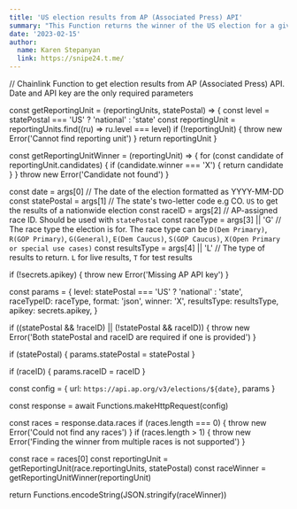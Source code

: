 ```yaml
---
title: 'US election results from AP (Associated Press) API'
summary: "This Function returns the winner of the US election for a given date. It uses the AP (Associated Press) API to get the results. The date is the only required parameter. API key is the only required secret."
date: '2023-02-15'
author:
  name: Karen Stepanyan
  link: https://snipe24.t.me/
---
```

// Chainlink Function to get election results from AP (Associated Press) API. Date and API key are the only required parameters

const getReportingUnit = (reportingUnits, statePostal) => {
const level = statePostal === 'US' ? 'national' : 'state'
const reportingUnit = reportingUnits.find((ru) => ru.level === level)
if (!reportingUnit) {
throw new Error('Cannot find reporting unit')
}
return reportingUnit
}

const getReportingUnitWinner = (reportingUnit) => {
for (const candidate of reportingUnit.candidates) {
if (candidate.winner === 'X') {
return candidate
}
}
throw new Error('Candidate not found')
}


const date = args[0] // The date of the election formatted as YYYY-MM-DD
const statePostal = args[1] // The state's two-letter code e.g CO. `US` to get the results of a nationwide election
const raceID = args[2] // AP-assigned race ID. Should be used with `statePostal`
const raceType = args[3] || 'G' // The race type the election is for. The race type can be `D(Dem Primary)`, `R(GOP Primary)`, `G(General)`, `E(Dem Caucus)`, `S(GOP Caucus)`, `X(Open Primary or special use cases)`
const resultsType = args[4] || 'L' // The type of results to return. `L` for live results, `T` for test results

if (!secrets.apikey) {
throw new Error('Missing AP API key')
}

const params = {
level:  statePostal === 'US' ? 'national' : 'state',
raceTypeID: raceType,
format: 'json',
winner: 'X',
resultsType: resultsType,
apikey: secrets.apikey,
}

if ((statePostal && !raceID) || (!statePostal && raceID)) {
throw new Error('Both statePostal and raceID are required if one is provided')
}

if (statePostal) {
params.statePostal = statePostal
}

if (raceID) {
params.raceID = raceID
}

const config = {
url: `https://api.ap.org/v3/elections/${date}`,
params
}

const response = await Functions.makeHttpRequest(config)

const races = response.data.races
if (races.length === 0) {
throw new Error('Could not find any races')
}
if (races.length > 1) {
throw new Error('Finding the winner from multiple races is not supported')
}

const race = races[0]
const reportingUnit = getReportingUnit(race.reportingUnits, statePostal)
const raceWinner = getReportingUnitWinner(reportingUnit)


return Functions.encodeString(JSON.stringify(raceWinner))